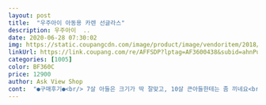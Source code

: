 ```yaml
---
layout: post 
title:  "우주아이 아동용 카렌 선글라스" 
description: 우주아이  ..
date: 2020-06-28 07:30:02 
img: https://static.coupangcdn.com/image/product/image/vendoritem/2018/12/04/3164517149/4992998a-8552-4dbc-9af8-81e874025d7a.jpg 
linkUrl: https://link.coupang.com/re/AFFSDP?lptag=AF3600438&subid=ahnPublicAsk&pageKey=23982900&itemId=93321336&vendorItemId=3164517149&traceid=V0-113-03dc5c284cefa42d 
categories: [1005] 
color: BF360C 
price: 12900 
author: Ask View Shop 
cont:  "●구매후기●<br/> 7살 아들은 크기가 딱 잘맞고, 10살 큰아들한테는 좀 끼네요<br/> 실버로 샀는데 생각보다 예뻐서 놀랬어요<br/> 아들램이 너무너무 좋아하네요 ㅎㅎㅎ<br/> 안경은 가벼운 편이에요  안경태도 약한거 같진 않구요<br/> 안경태가 촌스럽거나 유치하지 않고 고급져보임<br/>5살인데 너무 과하게 크지도 않고 유아용 같지않게 디자인이 너무 이쁘네요 생각했던것 보다 그렇게 무겁지도 않아요<br/>가격도 저렴하고 아이도 엄마도 다 맘에 들어요 ㅎ<br/>감사합니당^^<br/>개인적인 생각이겠지만<br/>검정도 예뻤을듯<br/>고맙습니다  절 받게 해주셔서 ㅎㅎ<br/>그래서 마트 따라간다할때 쓰는건 허락해줌 ㅎㅎㅎ<br/>기존 쓰던 선글라스는 탄성이 엄청 좋다보니<br/>꽉 맞는 느낌이랄까요?<br/>남편과 저는 안경을 쓰는 사람들이다보니<br/>두개 샀는데 하나는 조카 줘야겠어요<br/>무겁습니다.<br/><br/>무게감에 민강 합니다.<br/><br/>무게감에 예민하지 않다면 추천!<br/>무게감이 좀 그렇지만 퀄리티는 좋습니다.<br/><br/>배송와서 주고 저는 밥차리고 있으니 너무 좋아하며 여왕님 이러며 여러번 절을 해주네요 ㅋㅋㅋ<br/>비교가 되긴 하네요.<br/><br/>상품평에 무겁지 않다라는걸 본것 같은데<br/>선글라스가 무겁다.<br/> 무겁지않다는<br/>선택은 맘님들이 하셔야 할듯요.<br/><br/>아동용은 사실 어른꺼 같은 디자인 잘 없고 아동용 티가 팍팍 나잖아요  근데 이건 아동용 디자인이 아니라서 더 좋음<br/>얼굴이 작은애들이라 착용해보니 살짝 꽉 조임?흘러내림은 없지만 탄성이 없다보니<br/>완전 예뻐요!!! 사세요!!!<br/>유치원 갈때도 쓰고 간다는거 겨우 말림 ㅎㅎㅎ<br/>이거 주문한 가장 큰 이유!!!!!!!<br/>이번 여름 엄청 쓰게 생겼어요 ㅎ<br/>초등1.<br/>초등3.<br/><br/>코로나가 어서 사라져서 이거 쓰고 어디든 다녔음 좋겠네요!!<br/>하루 잘쓰고  다녀왔네요.<br/>^^<br/>" 
---
```

